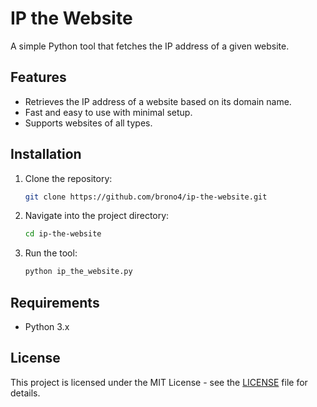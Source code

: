 # IP the Website

A simple Python tool that fetches the IP address of a given website.

## Features

- Retrieves the IP address of a website based on its domain name.
- Fast and easy to use with minimal setup.
- Supports websites of all types.

## Installation

1. Clone the repository:
    ```bash
    git clone https://github.com/brono4/ip-the-website.git
    ```

2. Navigate into the project directory:
    ```bash
    cd ip-the-website
    ```

3. Run the tool:
    ```bash
    python ip_the_website.py
    ```

## Requirements

- Python 3.x

## License

This project is licensed under the MIT License - see the [LICENSE](LICENSE) file for details.
